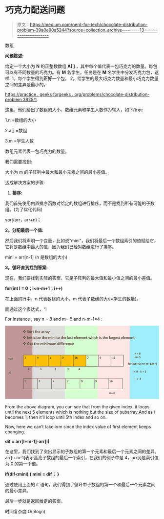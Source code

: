 # 巧克力配送问题

> 原文：<https://medium.com/nerd-for-tech/chocolate-distribution-problem-39a0e90a5244?source=collection_archive---------13----------------------->

数组

**问题陈述:**

给定一个大小为 **N** 的正整数数组 **A[ ]** ，其中每个值代表一包巧克力的数量。每包可以有不同数量的巧克力。有 **M** 名学生，任务是在 **M** 名学生中分发巧克力包，这样:
1。每个学生得到**正好**一个包。
2。给学生的最大巧克力数量和最小巧克力数量之间的差异是最小的。

[https://practice . geeks forgeeks . org/problems/chocolate-distribution-problem 3825/1](https://practice.geeksforgeeks.org/problems/chocolate-distribution-problem3825/1)

这里，他们给出了数组的大小、数组元素和学生人数作为输入，如下所示:

1.n =数组的大小

2.a[] =数组

3.m =学生人数

数组元素代表一包巧克力的数量。

我们需要找到:

大小为 m 的子阵列中最大和最小元素之间的最小差值。

达成解决方案的步骤:

1.  **排序:**

我们首先使用内置排序函数对给定的数组进行排序，而不是找到所有可能的子数组。(为了优化代码)

sort(arr，arr+n)；

**2。分配最后一个值:**

然后我们将声明一个变量，比如说“mini”，我们将最后一个数组索引的值赋给它，它将是数组中最大的值，因为我们已经对数组进行了排序。

mini = arr[n-1] (n 是数组的大小)

**3。循环直到找到答案:**

现在，我们要找到实际的答案，它是子阵列的最大值和最小值之间的最小差值。

**for(int I = 0；I<n-m+1；i++)**

在上面的行中，n 代表数组的大小，m 代表子数组的大小(学生的数量)。

而通过这个表达式，“I

For instance , say n = 8 and m= 5 and n-m-1=4 :

![](img/8cf490d6130c7b3a6419c850dd8d53ea.png)

From the above diagram, you can see that from the given index, it loops until the next 5 elements which is nothing but the size of subarray.And as i becomes 1, then it’ll loop until 5th index and so on.

Now, here we can’t take i≤m since the index value of first element keeps changing.

**dif = arr[I+m-1]-arr[I]**

在这里，我们找到了突出显示的子数组的第一个元素和最后一个元素之间的差异。arr[i+m-1]表示高亮子数组的最后一个索引，在我们的例子中是 4，arr[i]是索引值为 0 的第一个值。

**if(dif<mini)
{
mini = dif；
}**

通过使用上面的 if 语句，我们得到了循环中子数组的第一个和最后一个元素之间的最小差异。

最后一步就是返回给定的答案。

时间复杂度:O(nlogn)